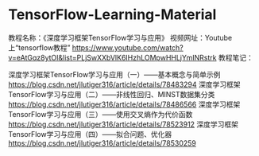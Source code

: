# TensorFlow-Learning-Material

教程名称：《深度学习框架TensorFlow学习与应用》
视频网址：Youtube上“tensorflow教程” https://www.youtube.com/watch?v=eAtGqz8ytOI&list=PLjSwXXbVlK6IHzhLOMpwHHLjYmINRstrk
教程笔记：

深度学习框架TensorFlow学习与应用（一）——基本概念与简单示例 https://blog.csdn.net/jlutiger316/article/details/78483294
深度学习框架TensorFlow学习与应用（二）——非线性回归、MINST数据集分类 https://blog.csdn.net/jlutiger316/article/details/78486566
深度学习框架TensorFlow学习与应用（三）——使用交叉熵作为代价函数 https://blog.csdn.net/jlutiger316/article/details/78523912
深度学习框架TensorFlow学习与应用（四）——拟合问题、优化器 https://blog.csdn.net/jlutiger316/article/details/78530259

